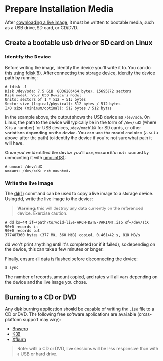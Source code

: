 # Prepare Installation Media

After [downloading a live image](./downloading.md), it must be written to
bootable media, such as a USB drive, SD card, or CD/DVD.

## Create a bootable usb drive or SD card on Linux

### Identify the Device

Before writing the image, identify the device you'll write it to. You can do
this using [fdisk(8)](https://man.voidlinux.org/man8/fdisk.8). After connecting
the storage device, identify the device path by running:

```
# fdisk -l
Disk /dev/sda: 7.5 GiB, 8036286464 bytes, 15695872 sectors
Disk model: Your USB Device's Model
Units: sectors of 1 * 512 = 512 bytes
Sector size (logical/physical): 512 bytes / 512 bytes
I/O size (minimum/optimal): 512 bytes / 512 bytes
```

In the example above, the output shows the USB device as `/dev/sda`. On Linux,
the path to the device will typically be in the form of `/dev/sdX` (where X is a
number) for USB devices, `/dev/mmcblkX` for SD cards, or other variations
depending on the device. You can use the model and size (`7.5GiB` above, after
the path) to identify the device if you're not sure what path it will have.

Once you've identified the device you'll use, ensure it's not mounted by
unmounting it with [umount(8)](https://man.voidlinux.org/man8/umount.8):

```
# umount /dev/sdX
umount: /dev/sdX: not mounted.
```

### Write the live image

The [dd(1)](https://man.voidlinux.org/man1/dd.1) command can be used to copy a
live image to a storage device. Using dd, write the live image to the device:

> **Warning**: this will destroy any data currently on the referenced device.
> Exercise caution.

```
# dd bs=4M if=/path/to/void-live-ARCH-DATE-VARIANT.iso of=/dev/sdX
90+0 records in
90+0 records out
377487360 bytes (377 MB, 360 MiB) copied, 0.461442 s, 818 MB/s
```

dd won't print anything until it's completed (or if it failed), so depending on
the device, this can take a few minutes or longer.

Finally, ensure all data is flushed before disconnecting the device:

```
$ sync
```

The number of records, amount copied, and rates will all vary depending on the
device and the live image you chose.

## Burning to a CD or DVD

Any disk burning application should be capable of writing the `.iso` file to a
CD or DVD. The following free software applications are available
(cross-platform support may vary):

- [Brasero](https://wiki.gnome.org/Apps/Brasero/)
- [K3B](https://userbase.kde.org/K3b)
- [Xfburn](https://goodies.xfce.org/projects/applications/xfburn)

> Note: with a CD or DVD, live sessions will be less responsive than with a USB
> or hard drive.
